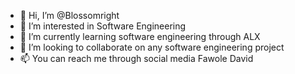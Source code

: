 - 👋 Hi, I’m @Blossomright
- 👀 I’m interested in Software Engineering
- 🌱 I’m currently learning software engineering through ALX
- 💞️ I’m looking to collaborate on any software engineering project
- 📫 You can reach me through social media Fawole David 

<!---
Blossomright/Blossomright is a ✨ special ✨ repository because its `README.md` (this file) appears on your GitHub profile.
You can click the Preview link to take a look at your changes.
--->
